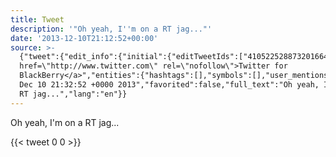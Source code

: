 ```yaml
---
title: Tweet
description: '"Oh yeah, I''m on a RT jag..."'
date: '2013-12-10T21:12:52+00:00'
source: >-
  {"tweet":{"edit_info":{"initial":{"editTweetIds":["410522528873201664"],"editableUntil":"2013-12-10T22:32:52.680Z","editsRemaining":"5","isEditEligible":true}},"retweeted":false,"source":"<a
  href=\"http://www.twitter.com\" rel=\"nofollow\">Twitter for
  BlackBerry</a>","entities":{"hashtags":[],"symbols":[],"user_mentions":[],"urls":[]},"display_text_range":["0","27"],"favorite_count":"0","id_str":"410522528873201664","truncated":false,"retweet_count":"0","id":"410522528873201664","created_at":"Tue
  Dec 10 21:32:52 +0000 2013","favorited":false,"full_text":"Oh yeah, I'm on a
  RT jag...","lang":"en"}}
---
```

Oh yeah, I'm on a RT jag...
    
{{< tweet 0 0 >}}
    
